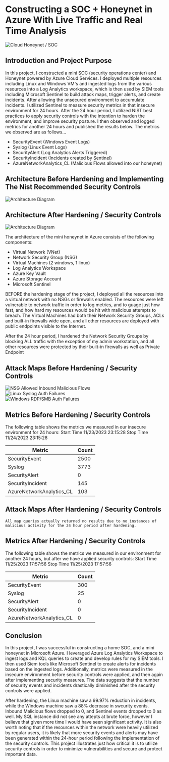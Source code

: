 # Constructing a SOC + Honeynet in Azure With Live Traffic and Real Time Analysis
![Cloud Honeynet / SOC](https://imgur.com/weuCcuE.jpeg)
## Introduction and Project Purpose

In this project, I constructed a mini SOC (security operations center) and Honeynet powered by Azure Cloud Services. I deployed multiple resources including Linux and Windows VM's and ingested logs from the various resources into a Log Analytics workspace, which is then used by SIEM tools including Microsoft Sentinel to build attack maps, trigger alerts, and create incidents. After allowing the unsecured environment to accumulate incidents. I utilized Sentinel to measure security metrics in that insecure environment for 24 hours.  After the 24 hour period, I utilized NIST best practices to apply security controls with the intention to harden the environment, and improve security posture. I then observed and logged metrics for another 24 hours and published the results below. The metrics we observed are as follows...

- SecurityEvent (Windows Event Logs)
- Syslog (Linux Event Logs)
- SecurityAlert (Log Analytics Alerts Triggered)
- SecurityIncident (Incidents created by Sentinel)
- AzureNetworkAnalytics_CL (Malicious Flows allowed into our honeynet)

## Architecture Before Hardening and Implementing The Nist Recommended Security Controls
![Architecture Diagram](https://i.imgur.com/aBDwnKb.jpg)

## Architecture After Hardening / Security Controls
![Architecture Diagram](https://i.imgur.com/YQNa9Pp.jpg)

The architecture of the mini honeynet in Azure consists of the following components:

- Virtual Network (VNet)
- Network Security Group (NSG)
- Virtual Machines (2 windows, 1 linux)
- Log Analytics Workspace
- Azure Key Vault
- Azure Storage Account
- Microsoft Sentinel

BEFORE the hardening stage of the project, I deployed all the resources into a virtual network with no NSGs or firewalls enabled. The resources were left vulnerable to network traffic in order to log metrics, and to guage just how fast, and how hard my resources would be hit with malicious attempts to breach. The Virtual Machines had both their Network Security Groups, ACLs and built-in firewalls wide open, and all other resources are deployed with public endpoints visible to the Internet.

After the 24 hour period, I hardened the Network Security Groups by blocking ALL traffic with the exception of my admin workstation, and all other resources were protected by their built-in firewalls as well as Private Endpoint

## Attack Maps Before Hardening / Security Controls
![NSG Allowed Inbound Malicious Flows](https://i.imgur.com/1qvswSX.png)<br>
![Linux Syslog Auth Failures](https://i.imgur.com/G1YgZt6.png)<br>
![Windows RDP/SMB Auth Failures](https://i.imgur.com/ESr9Dlv.png)<br>

## Metrics Before Hardening / Security Controls

The following table shows the metrics we measured in our insecure environment for 24 hours:
Start Time 11/23/2023 23:15:28
Stop Time 11/24/2023 23:15:28

| Metric                   | Count
| ------------------------ | -----
| SecurityEvent            | 2500
| Syslog                   | 3773
| SecurityAlert            | 0
| SecurityIncident         | 145
| AzureNetworkAnalytics_CL | 103

## Attack Maps After Hardening / Security Controls

```All map queries actually returned no results due to no instances of malicious activity for the 24 hour period after hardening.```

## Metrics After Hardening / Security Controls

The following table shows the metrics we measured in our environment for another 24 hours, but after we have applied security controls:
Start Time 11/25/2023 17:57:56
Stop Time	11/25/2023 17:57:56

| Metric                   | Count
| ------------------------ | -----
| SecurityEvent            | 300
| Syslog                   | 25
| SecurityAlert            | 0
| SecurityIncident         | 0
| AzureNetworkAnalytics_CL | 0

## Conclusion

In this project, I was successful in constructing a home SOC, and a mini honeynet in Microsoft Azure. I leveraged Azure Log Analytics Workspace to ingest logs and KQL queries to create and develop rules for my SIEM tools. I then used Siem tools like Microsoft Sentinel  to create alerts for incidents based on the ingested logs. Additionally, metrics were measured in the insecure environment before security controls were applied, and then again after implementing security measures. The data suggests that the number of security events and incidents drastically diminished after the security controls were applied. 

After hardening, the Linux machine saw a 99.97% reduction in incidents, while the Windows machine saw a 88% decrease in swcurity events. Inbound Malicious flows dropped to 0, and Sentinel events dropped to 0 as well.  My SQL instance did not see any attepts at brute force, however I believe that given more time I would have seen significant activity. It is also worth noting that if the resources within the network were heavily utilized by regular users, it is likely that more security events and alerts may have been generated within the 24-hour period following the implementation of the security controls.  This project illustrates just how critical it is to utilize security controls in order to minimize vulnerabilities and secure and protect important data.

